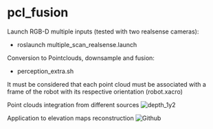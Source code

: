 # pcl_fusion
Launch RGB-D multiple inputs (tested with two realsense cameras):
- roslaunch multiple_scan_realsense.launch
  
Conversion to Pointclouds, downsample and fusion:
- perception_extra.sh

It must be considered that each point cloud must be associated with a frame of the robot with its respective orientation (robot.xacro)

Point clouds integration from different sources
![depth_1y2](https://github.com/Robcib-GIT/pcl_fusion/assets/57187750/bcb4dc0f-f6a8-4b4e-829f-96b70f8fe016)


Application to elevation maps reconstruction
![Github](https://github.com/Robcib-GIT/pcl_fusion/assets/57187750/01c1cba1-ca73-4f17-88f6-88c17acd669f)
